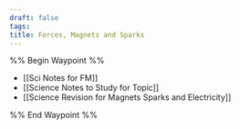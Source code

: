 ```yaml
---
draft: false
tags:
title: Forces, Magnets and Sparks
---
```

%% Begin Waypoint %%
- [[Sci Notes for FM]]
- [[Science Notes to Study for Topic]]
- [[Science Revision for Magnets Sparks and Electricity]]

%% End Waypoint %%
